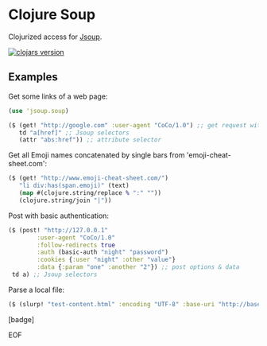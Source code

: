 # Clojure Soup

Clojurized access for [Jsoup](http://jsoup.org/).

[![clojars version](https://clojars.org/clj-soup/clojure-soup/latest-version.svg)](https://clojars.org/clj-soup/clojure-soup)

## Examples

Get some links of a web page:

```clojure
(use 'jsoup.soup)

($ (get! "http://google.com" :user-agent "CoCo/1.0") ;; get request with options
   td "a[href]" ;; Jsoup selectors
   (attr "abs:href")) ;; attribute selector
```

Get all Emoji names concatenated by single bars from 'emoji-cheat-sheet.com':

```clojure
($ (get! "http://www.emoji-cheat-sheet.com/") 
   "li div:has(span.emoji)" (text) 
   (map #(clojure.string/replace % ":" "")) 
   (clojure.string/join "|")) 
```

Post with basic authentication:

```clojure
($ (post! "http://127.0.0.1"  
        :user-agent "CoCo/1.0" 
        :follow-redirects true
        :auth (basic-auth "night" "password")
        :cookies {:user "night" :other "value"}
        :data {:param "one" :another "2"}) ;; post options & data
 td a) ;; Jsoup selectors
```

Parse a local file:

```clojure
($ (slurp! "test-content.html" :encoding "UTF-8" :base-uri "http://base") "a[href]")
```

[badge]

EOF
